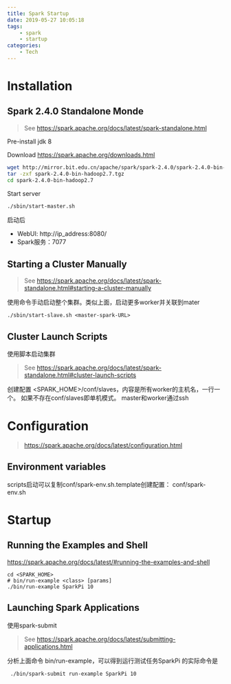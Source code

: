 ```yaml
---
title: Spark Startup
date: 2019-05-27 10:05:18
tags:
    - spark
    - startup
categories:
    - Tech
---
```




# Installation

## Spark 2.4.0 Standalone Monde 

> See https://spark.apache.org/docs/latest/spark-standalone.html

<!-- more -->

Pre-install
jdk 8

Download
https://spark.apache.org/downloads.html

```sh
wget http://mirror.bit.edu.cn/apache/spark/spark-2.4.0/spark-2.4.0-bin-hadoop2.7.tgz
tar -zxf spark-2.4.0-bin-hadoop2.7.tgz
cd spark-2.4.0-bin-hadoop2.7
```

Start server
```sh
./sbin/start-master.sh
```

启动后
- WebUI: http://ip_address:8080/
- Spark服务：7077


## Starting a Cluster Manually
> See https://spark.apache.org/docs/latest/spark-standalone.html#starting-a-cluster-manually

使用命令手动启动整个集群。类似上面，启动更多worker并关联到mater
```
./sbin/start-slave.sh <master-spark-URL>
```

## Cluster Launch Scripts
使用脚本启动集群
> See https://spark.apache.org/docs/latest/spark-standalone.html#cluster-launch-scripts

创建配置 <SPARK_HOME>/conf/slaves，内容是所有worker的主机名，一行一个。
如果不存在conf/slaves即单机模式。
master和worker通过ssh


# Configuration

> https://spark.apache.org/docs/latest/configuration.html

## Environment variables
scripts启动可以复制conf/spark-env.sh.template创建配置： conf/spark-env.sh

# Startup

## Running the Examples and Shell
https://spark.apache.org/docs/latest/#running-the-examples-and-shell

```
cd <SPARK_HOME>
# bin/run-example <class> [params]
./bin/run-example SparkPi 10
```

## Launching Spark Applications
使用spark-submit

> See https://spark.apache.org/docs/latest/submitting-applications.html

分析上面命令 bin/run-example，可以得到运行测试任务SparkPi 的实际命令是
```
 ./bin/spark-submit run-example SparkPi 10
```
